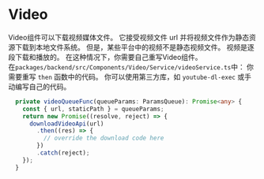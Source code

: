 # Video
Video组件可以下载视频媒体文件。 它接受视频文件 url 并将视频文件作为静态资源下载到本地文件系统。 但是，某些平台中的视频不是静态视频文件。 视频是逐段下载和播放的。 在这种情况下，你需要自己重写Video组件。  
在`packages/backend/src/Components/Video/Service/videoService.ts`中：
你需要重写 `then` 函数中的代码。 你可以使用第三方库，如 `youtube-dl-exec` 或手动编写自己的代码。
```typescript
  private videoQueueFunc(queueParams: ParamsQueue): Promise<any> {
    const { url, staticPath } = queueParams;
    return new Promise((resolve, reject) => {
      downloadVideoApi(url)
        .then((res) => {
          // override the download code here
        })
        .catch(reject);
    });
  }
```